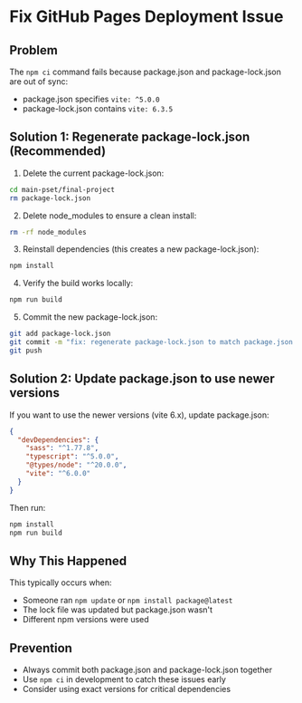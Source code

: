 # Fix GitHub Pages Deployment Issue

## Problem
The `npm ci` command fails because package.json and package-lock.json are out of sync:
- package.json specifies `vite: ^5.0.0`
- package-lock.json contains `vite: 6.3.5`

## Solution 1: Regenerate package-lock.json (Recommended)

1. Delete the current package-lock.json:
```bash
cd main-pset/final-project
rm package-lock.json
```

2. Delete node_modules to ensure a clean install:
```bash
rm -rf node_modules
```

3. Reinstall dependencies (this creates a new package-lock.json):
```bash
npm install
```

4. Verify the build works locally:
```bash
npm run build
```

5. Commit the new package-lock.json:
```bash
git add package-lock.json
git commit -m "fix: regenerate package-lock.json to match package.json versions"
git push
```

## Solution 2: Update package.json to use newer versions

If you want to use the newer versions (vite 6.x), update package.json:

```json
{
  "devDependencies": {
    "sass": "^1.77.8",
    "typescript": "^5.0.0",
    "@types/node": "^20.0.0",
    "vite": "^6.0.0"
  }
}
```

Then run:
```bash
npm install
npm run build
```

## Why This Happened
This typically occurs when:
- Someone ran `npm update` or `npm install package@latest`
- The lock file was updated but package.json wasn't
- Different npm versions were used

## Prevention
- Always commit both package.json and package-lock.json together
- Use `npm ci` in development to catch these issues early
- Consider using exact versions for critical dependencies
